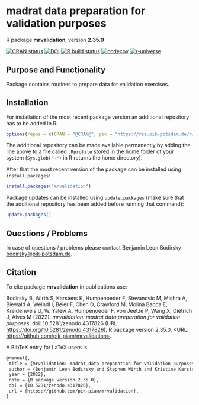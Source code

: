 # madrat data preparation for validation purposes

R package **mrvalidation**, version **2.35.0**

[![CRAN status](https://www.r-pkg.org/badges/version/mrvalidation)](https://cran.r-project.org/package=mrvalidation) [![DOI](https://zenodo.org/badge/DOI/10.5281/zenodo.4317826.svg)](https://doi.org/10.5281/zenodo.4317826) [![R build status](https://github.com/pik-piam/mrvalidation/workflows/check/badge.svg)](https://github.com/pik-piam/mrvalidation/actions) [![codecov](https://codecov.io/gh/pik-piam/mrvalidation/branch/master/graph/badge.svg)](https://codecov.io/gh/pik-piam/mrvalidation) [![r-universe](https://pik-piam.r-universe.dev/badges/mrvalidation)](https://pik-piam.r-universe.dev/ui#builds)

## Purpose and Functionality

Package contains routines to prepare data for validation exercises.


## Installation

For installation of the most recent package version an additional repository has to be added in R:

```r
options(repos = c(CRAN = "@CRAN@", pik = "https://rse.pik-potsdam.de/r/packages"))
```
The additional repository can be made available permanently by adding the line above to a file called `.Rprofile` stored in the home folder of your system (`Sys.glob("~")` in R returns the home directory).

After that the most recent version of the package can be installed using `install.packages`:

```r 
install.packages("mrvalidation")
```

Package updates can be installed using `update.packages` (make sure that the additional repository has been added before running that command):

```r 
update.packages()
```

## Questions / Problems

In case of questions / problems please contact Benjamin Leon Bodirsky <bodirsky@pik-potsdam.de>.

## Citation

To cite package **mrvalidation** in publications use:

Bodirsky B, Wirth S, Karstens K, Humpenoeder F, Stevanovic M, Mishra A, Biewald A, Weindl I, Beier F, Chen D, Crawford M, Molina Bacca E, Kreidenweis U, W. Yalew A, Humpenoeder F, von Jeetze P, Wang X, Dietrich J, Alves M (2022). _mrvalidation: madrat data preparation for validation purposes_. doi: 10.5281/zenodo.4317826 (URL: https://doi.org/10.5281/zenodo.4317826), R package version 2.35.0, <URL: https://github.com/pik-piam/mrvalidation>.

A BibTeX entry for LaTeX users is

 ```latex
@Manual{,
  title = {mrvalidation: madrat data preparation for validation purposes},
  author = {Benjamin Leon Bodirsky and Stephen Wirth and Kristine Karstens and Florian Humpenoeder and Mishko Stevanovic and Abhijeet Mishra and Anne Biewald and Isabelle Weindl and Felicitas Beier and David Chen and Michael Crawford and Edna {Molina Bacca} and Ulrich Kreidenweis and Amsalu {W. Yalew} and Florian {Humpenoeder } and Patrick {von Jeetze } and Xiaoxi Wang and Jan Philipp Dietrich and Marcos Alves},
  year = {2022},
  note = {R package version 2.35.0},
  doi = {10.5281/zenodo.4317826},
  url = {https://github.com/pik-piam/mrvalidation},
}
```
